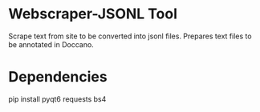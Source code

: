# Webscraper-JSONL Tool
 Scrape text from site to be converted into jsonl files. Prepares text files to be annotated in Doccano.

# Dependencies

pip install pyqt6 requests bs4
